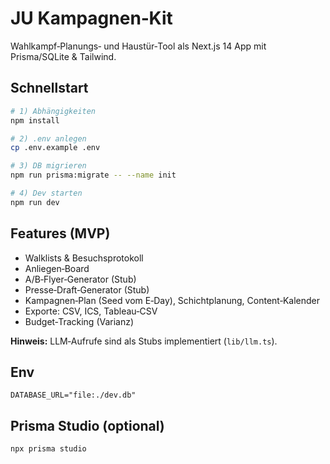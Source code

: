 # JU Kampagnen‑Kit

Wahlkampf‑Planungs‑ und Haustür‑Tool als Next.js 14 App mit Prisma/SQLite & Tailwind.

## Schnellstart
```bash
# 1) Abhängigkeiten
npm install

# 2) .env anlegen
cp .env.example .env

# 3) DB migrieren
npm run prisma:migrate -- --name init

# 4) Dev starten
npm run dev
```

## Features (MVP)
- Walklists & Besuchsprotokoll
- Anliegen‑Board
- A/B‑Flyer‑Generator (Stub)
- Presse‑Draft‑Generator (Stub)
- Kampagnen‑Plan (Seed vom E‑Day), Schichtplanung, Content‑Kalender
- Exporte: CSV, ICS, Tableau‑CSV
- Budget‑Tracking (Varianz)

**Hinweis:** LLM‑Aufrufe sind als Stubs implementiert (`lib/llm.ts`).

## Env
```
DATABASE_URL="file:./dev.db"
```

## Prisma Studio (optional)
```bash
npx prisma studio
```
